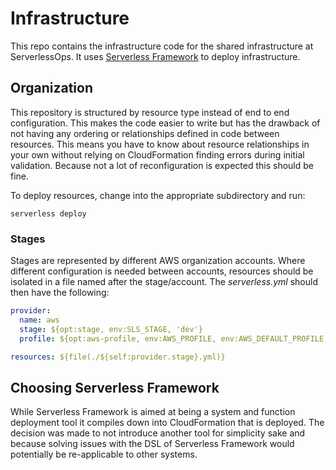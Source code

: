 # Infrastructure

This repo contains the infrastructure code for the shared infrastructure at ServerlessOps.  It uses [Serverless Framework](https://serverless.com/) to deploy infrastructure.

## Organization
This repository is structured by resource type instead of end to end configuration.  This makes the code easier to write but has the drawback of not having any ordering or relationships defined in code between resources.  This means you have to know about resource relationships in your own without relying on CloudFormation finding errors during initial validation.  Because not a lot of reconfiguration is expected this should be fine.

To deploy resources, change into the appropriate subdirectory and run:

```
serverless deploy
```

### Stages
Stages are represented by different AWS organization accounts.  Where different configuration is needed between accounts, resources should be isolated in a file named after the stage/account.  The _serverless.yml_ should then have the following:

```yaml
provider:
  name: aws
  stage: ${opt:stage, env:SLS_STAGE, 'dev'}
  profile: ${opt:aws-profile, env:AWS_PROFILE, env:AWS_DEFAULT_PROFILE, 'default'}

resources: ${file(./${self:provider.stage}.yml)}
```

## Choosing Serverless Framework
While Serverless Framework is aimed at being a system and function deployment tool it compiles down into CloudFormation that is deployed.  The decision was made to not introduce another tool for simplicity sake and because solving issues with the DSL of Serverless Framework would potentially be re-applicable to other systems.

